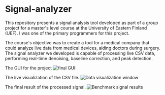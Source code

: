 # Signal-analyzer

This repository presents a signal analysis tool developed as part of a group project for a master's level course at the University of Eastern Finland (UEF). I was one of the primary programmers for this project.

The course's objective was to create a tool for a medical company that could analyze live data from medical devices, aiding doctors during surgery. The signal analyzer we developed is capable of processing live CSV data, performing real-time denoising, baseline correction, and peak detection.

The GUI for the project
![final GUI](https://github.com/user-attachments/assets/fcfc8308-a454-401d-ab9c-4a5ff26a7728)

The live visualization of the CSV file.
![Data visualization window](https://github.com/user-attachments/assets/5c2e702b-1be9-4f50-a35e-05677b91a6bc)

The final result of the processed signal.
![Benchmark signal results](https://github.com/user-attachments/assets/1d1742e1-c1b6-40cd-ba6d-a6af2181d6e4)

